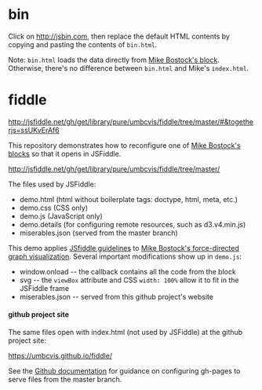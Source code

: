 

# bin

Click on <http://jsbin.com>, then replace the default HTML contents by copying and pasting the contents of ```bin.html```.

Note: ````bin.html```` loads the data directly from [Mike Bostock's block](https://bl.ocks.org/mbostock/4062045). Otherwise, there's no difference between ````bin.html```` and Mike's ````index.html````.

# fiddle

http://jsfiddle.net/gh/get/library/pure/umbcvis/fiddle/tree/master/#&togetherjs=ssUKvErAf6


This repository demonstrates how to reconfigure one of 
[Mike Bostock's blocks](https://bl.ocks.org/mbostock/4062045) so that it opens in JSFiddle.

<http://jsfiddle.net/gh/get/library/pure/umbcvis/fiddle/tree/master/>

The files used by JSFiddle:

* demo.html (html without boilerplate tags: doctype, html, meta, etc.)
* demo.css (CSS only)
* demo.js (JavaScript only)
* demo.details (for configuring remote resources, such as d3.v4.min.js)
* miserables.json (served from the master branch)

This demo applies <a href="http://doc.jsfiddle.net/use/github_read.html" target="_blank">JSfiddle guidelines</a> to [Mike Bostock's force-directed graph visualization](https://bl.ocks.org/mbostock/4064025).  Several important modifications show up in ```demo.js```:

* window.onload -- the callback contains all the code from the block
* svg -- the ```viewBox``` attribute and CSS ```width: 100%``` allow it to fit in the JSFiddle frame
* miserables.json -- served from this github project's website

#### github project site

The same files open with index.html (not used by JSFiddle) at the github project site:

<https://umbcvis.github.io/fiddle/>

See the [Github documentation](https://help.github.com/articles/configuring-a-publishing-source-for-github-pages/)
for guidance on configuring gh-pages to serve files from the master branch.
